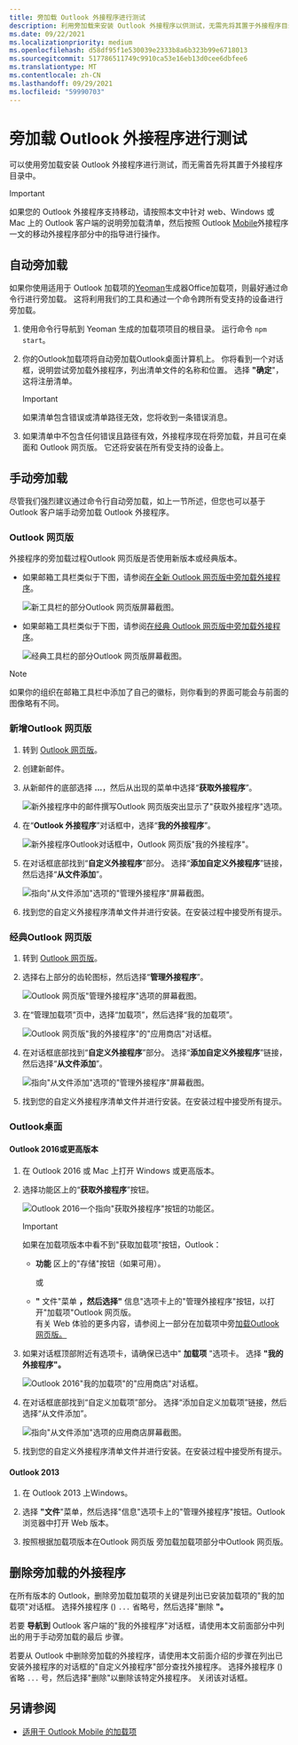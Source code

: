 ```yaml
---
title: 旁加载 Outlook 外接程序进行测试
description: 利用旁加载来安装 Outlook 外接程序以供测试，无需先将其置于外接程序目录中。
ms.date: 09/22/2021
ms.localizationpriority: medium
ms.openlocfilehash: d58df95f1e530039e2333b8a6b323b99e6718013
ms.sourcegitcommit: 517786511749c9910ca53e16eb13d0cee6dbfee6
ms.translationtype: MT
ms.contentlocale: zh-CN
ms.lasthandoff: 09/29/2021
ms.locfileid: "59990703"
---
```

# <a name="sideload-outlook-add-ins-for-testing"></a>旁加载 Outlook 外接程序进行测试

可以使用旁加载安装 Outlook 外接程序进行测试，而无需首先将其置于外接程序目录中。

> [!IMPORTANT]
> 如果您的 Outlook 外接程序支持移动，请按照本文中针对 web、Windows 或 Mac 上的 Outlook 客户端的说明旁加载清单，然后按照 Outlook [Mobile](outlook-mobile-addins.md#testing-your-add-ins-on-mobile)外接程序一文的移动外接程序部分中的指导进行操作。

## <a name="sideload-automatically"></a>自动旁加载

如果你使用适用于 Outlook 加载项的[Yeoman](https://github.com/OfficeDev/generator-office)生成器Office加载项，则最好通过命令行进行旁加载。 这将利用我们的工具和通过一个命令跨所有受支持的设备进行旁加载。

1. 使用命令行导航到 Yeoman 生成的加载项项目的根目录。 运行命令 `npm start`。

1. 你的Outlook加载项将自动旁加载Outlook桌面计算机上。 你将看到一个对话框，说明尝试旁加载外接程序，列出清单文件的名称和位置。 选择 **"确定**"，这将注册清单。

    > [!IMPORTANT]
    > 如果清单包含错误或清单路径无效，您将收到一条错误消息。

1. 如果清单中不包含任何错误且路径有效，外接程序现在将旁加载，并且可在桌面和 Outlook 网页版。 它还将安装在所有受支持的设备上。

## <a name="sideload-manually"></a>手动旁加载

尽管我们强烈建议通过命令行自动旁加载，如上一节所述，但您也可以基于 Outlook 客户端手动旁加载 Outlook 外接程序。

### <a name="outlook-on-the-web"></a>Outlook 网页版

外接程序的旁加载过程Outlook 网页版是否使用新版本或经典版本。

- 如果邮箱工具栏类似于下图，请参阅[在全新 Outlook 网页版中旁加载外接程序](#new-outlook-on-the-web)。

    ![新工具栏的部分Outlook 网页版屏幕截图。](../images/outlook-on-the-web-new-toolbar.png)

- 如果邮箱工具栏类似于下图，请参阅[在经典 Outlook 网页版中旁加载外接程序](#classic-outlook-on-the-web)。

    ![经典工具栏的部分Outlook 网页版屏幕截图。](../images/outlook-on-the-web-classic-toolbar.png)

> [!NOTE]
> 如果你的组织在邮箱工具栏中添加了自己的徽标，则你看到的界面可能会与前面的图像略有不同。

### <a name="new-outlook-on-the-web"></a>新增Outlook 网页版

1. 转到 [Outlook 网页版](https://outlook.office.com)。

1. 创建新邮件。

1. 从新邮件的底部选择 **...**，然后从出现的菜单中选择“**获取外接程序**”。

    ![新外接程序中的邮件撰写Outlook 网页版突出显示了"获取外接程序"选项。](../images/outlook-on-the-web-new-get-add-ins.png)

1. 在“**Outlook 外接程序**”对话框中，选择“**我的外接程序**”。

    ![新外接程序Outlook对话框中，Outlook 网页版"我的外接程序"。](../images/outlook-on-the-web-new-my-add-ins.png)

1. 在对话框底部找到“**自定义外接程序**”部分。 选择“**添加自定义外接程序**”链接，然后选择“**从文件添加**”。

    ![指向"从文件添加"选项的"管理外接程序"屏幕截图。](../images/outlook-sideload-desktop-add-from-file.png)

1. 找到您的自定义外接程序清单文件并进行安装。在安装过程中接受所有提示。

### <a name="classic-outlook-on-the-web"></a>经典Outlook 网页版

1. 转到 [Outlook 网页版](https://outlook.office.com)。

1. 选择右上部分的齿轮图标，然后选择“**管理外接程序**”。

    ![Outlook 网页版"管理外接程序"选项的屏幕截图。](../images/outlook-sideload-web-manage-integrations.png)

1. 在“管理加载项”页中，选择“加载项”，然后选择“我的加载项”。

    ![Outlook 网页版"我的外接程序"的"应用商店"对话框。](../images/outlook-sideload-store-select-add-ins.png)

1. 在对话框底部找到“**自定义外接程序**”部分。 选择“**添加自定义外接程序**”链接，然后选择“**从文件添加**”。

    ![指向"从文件添加"选项的"管理外接程序"屏幕截图。](../images/outlook-sideload-desktop-add-from-file.png)

1. 找到您的自定义外接程序清单文件并进行安装。在安装过程中接受所有提示。

### <a name="outlook-on-the-desktop"></a>Outlook桌面

#### <a name="outlook-2016-or-later"></a>Outlook 2016或更高版本

1. 在 Outlook 2016 或 Mac 上打开 Windows 或更高版本。

1. 选择功能区上的“**获取外接程序**”按钮。

    ![Outlook 2016一个指向"获取外接程序"按钮的功能区。](../images/outlook-sideload-desktop-store.png)

    > [!IMPORTANT]
    > 如果在加载项版本中看不到"获取加载项"按钮，Outlook：
    >
    > - **功能** 区上的"存储"按钮（如果可用）。
    >
    >   或
    >
    > - **"** 文件"菜单 **，然后选择"** 信息"选项卡上的"管理外接程序"按钮，以打开"加载项"Outlook 网页版。<br>有关 Web 体验的更多内容，请参阅上一部分在加载项中旁[加载Outlook 网页版。](#outlook-on-the-web)

1. 如果对话框顶部附近有选项卡，请确保已选中" **加载项** "选项卡。 选择 **"我的外接程序"。**

    ![Outlook 2016"我的加载项"的"应用商店"对话框。](../images/outlook-sideload-store-select-add-ins.png)

1. 在对话框底部找到“自定义加载项”部分。 选择“添加自定义加载项”链接，然后选择“从文件添加”。

    ![指向"从文件添加"选项的应用商店屏幕截图。](../images/outlook-sideload-desktop-add-from-file.png)

1. 找到您的自定义外接程序清单文件并进行安装。在安装过程中接受所有提示。

#### <a name="outlook-2013"></a>Outlook 2013

1. 在 Outlook 2013 上Windows。

1. 选择 **"文件**"菜单，然后选择"信息"选项卡上的"管理外接程序"按钮。Outlook浏览器中打开 Web 版本。

1. 按照根据加载项版本在[](#outlook-on-the-web)Outlook 网页版 旁加载加载项部分中Outlook 网页版。

## <a name="remove-a-sideloaded-add-in"></a>删除旁加载的外接程序

在所有版本的 Outlook，删除旁加载加载项的关键是列出已安装加载项的"我的加载项"对话框。 选择外接程序 () `...` 省略号，然后选择"删除 **"。**

若要 **导航到** Outlook 客户端的"我的外接程序"对话框，请使用本文前面部分中列出的用于手动旁加载的最后 [](#sideload-manually)步骤。

若要从 Outlook 中删除旁加载的外接程序，请使用本文前面介绍的步骤在列出已安装外接程序的对话框的"自定义外接程序"部分查找外接程序。 选择外接程序 () 省略 `...` 号，然后选择"删除"以删除该特定外接程序。  关闭该对话框。

## <a name="see-also"></a>另请参阅

- [适用于 Outlook Mobile 的加载项](outlook-mobile-addins.md)